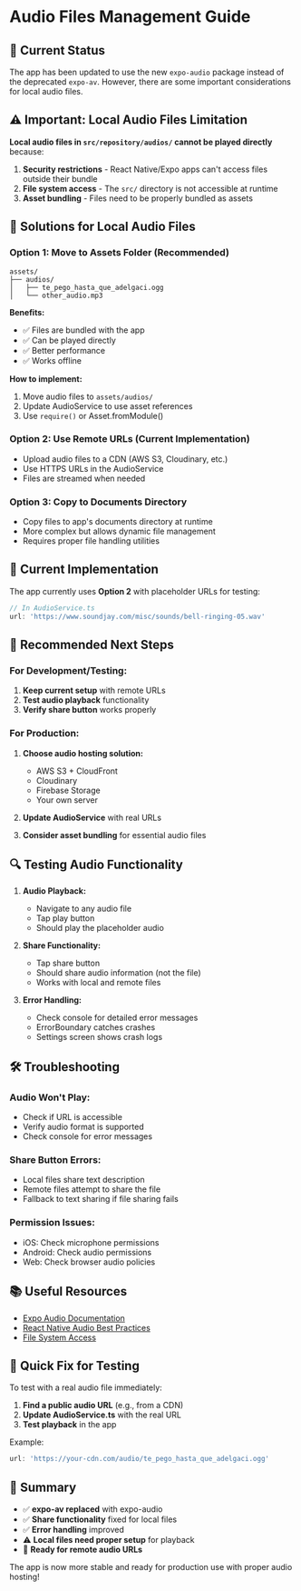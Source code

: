 # Audio Files Management Guide

## 🎵 **Current Status**

The app has been updated to use the new `expo-audio` package instead of the deprecated `expo-av`. However, there are some important considerations for local audio files.

## ⚠️ **Important: Local Audio Files Limitation**

**Local audio files in `src/repository/audios/` cannot be played directly** because:

1. **Security restrictions** - React Native/Expo apps can't access files outside their bundle
2. **File system access** - The `src/` directory is not accessible at runtime
3. **Asset bundling** - Files need to be properly bundled as assets

## 🔧 **Solutions for Local Audio Files**

### **Option 1: Move to Assets Folder (Recommended)**
```
assets/
├── audios/
│   ├── te_pego_hasta_que_adelgaci.ogg
│   └── other_audio.mp3
```

**Benefits:**
- ✅ Files are bundled with the app
- ✅ Can be played directly
- ✅ Better performance
- ✅ Works offline

**How to implement:**
1. Move audio files to `assets/audios/`
2. Update AudioService to use asset references
3. Use `require()` or Asset.fromModule()

### **Option 2: Use Remote URLs (Current Implementation)**
- Upload audio files to a CDN (AWS S3, Cloudinary, etc.)
- Use HTTPS URLs in the AudioService
- Files are streamed when needed

### **Option 3: Copy to Documents Directory**
- Copy files to app's documents directory at runtime
- More complex but allows dynamic file management
- Requires proper file handling utilities

## 📱 **Current Implementation**

The app currently uses **Option 2** with placeholder URLs for testing:

```typescript
// In AudioService.ts
url: 'https://www.soundjay.com/misc/sounds/bell-ringing-05.wav'
```

## 🚀 **Recommended Next Steps**

### **For Development/Testing:**
1. **Keep current setup** with remote URLs
2. **Test audio playback** functionality
3. **Verify share button** works properly

### **For Production:**
1. **Choose audio hosting solution:**
   - AWS S3 + CloudFront
   - Cloudinary
   - Firebase Storage
   - Your own server

2. **Update AudioService** with real URLs

3. **Consider asset bundling** for essential audio files

## 🔍 **Testing Audio Functionality**

1. **Audio Playback:**
   - Navigate to any audio file
   - Tap play button
   - Should play the placeholder audio

2. **Share Functionality:**
   - Tap share button
   - Should share audio information (not the file)
   - Works with local and remote files

3. **Error Handling:**
   - Check console for detailed error messages
   - ErrorBoundary catches crashes
   - Settings screen shows crash logs

## 🛠 **Troubleshooting**

### **Audio Won't Play:**
- Check if URL is accessible
- Verify audio format is supported
- Check console for error messages

### **Share Button Errors:**
- Local files share text description
- Remote files attempt to share the file
- Fallback to text sharing if file sharing fails

### **Permission Issues:**
- iOS: Check microphone permissions
- Android: Check audio permissions
- Web: Check browser audio policies

## 📚 **Useful Resources**

- [Expo Audio Documentation](https://docs.expo.dev/versions/latest/sdk/audio/)
- [React Native Audio Best Practices](https://reactnative.dev/docs/audio)
- [File System Access](https://docs.expo.dev/versions/latest/sdk/file-system/)

## 🎯 **Quick Fix for Testing**

To test with a real audio file immediately:

1. **Find a public audio URL** (e.g., from a CDN)
2. **Update AudioService.ts** with the real URL
3. **Test playback** in the app

Example:
```typescript
url: 'https://your-cdn.com/audio/te_pego_hasta_que_adelgaci.ogg'
```

## 📝 **Summary**

- ✅ **expo-av replaced** with expo-audio
- ✅ **Share functionality** fixed for local files
- ✅ **Error handling** improved
- ⚠️ **Local files need proper setup** for playback
- 🔄 **Ready for remote audio URLs**

The app is now more stable and ready for production use with proper audio hosting!
